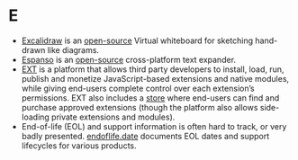 # E

- [Excalidraw](https://excalidraw.com) is an [open-source](https://github.com/excalidraw/excalidraw) Virtual whiteboard for sketching hand-drawn like diagrams.
- [Espanso](https://espanso.org) is an [open-source](https://github.com/espanso/espanso) cross-platform text expander.
- [EXT](https://docs.ext.store) is a platform that allows third party developers to install, load, run, publish and monetize JavaScript-based extensions and native modules, while giving end-users complete control over each extension’s permissions. EXT also includes a [store](https://ext.store) where end-users can find and purchase approved extensions (though the platform also allows side-loading private extensions and modules).
- End-of-life (EOL) and support information is often hard to track, or very badly presented. [endoflife.date](https://endoflife.date) documents EOL dates and support lifecycles for various products.
